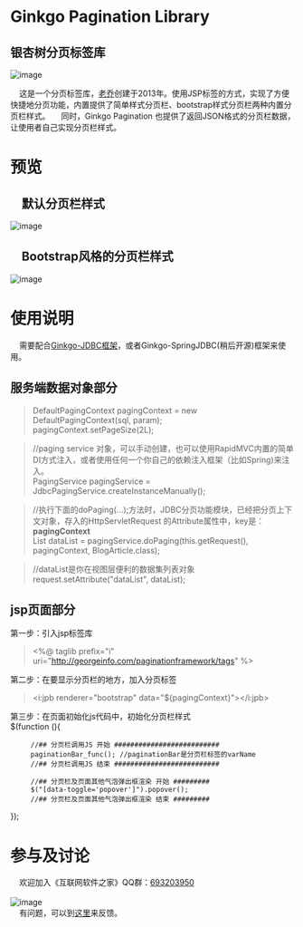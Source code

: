 # Ginkgo Pagination Library
## 银杏树分页标签库
![image](https://raw.githubusercontent.com/georgeworld/georgeworld.github.com/master/ginkgo/pagination/img/GinkgoPagination-logo.png)<br>  

&nbsp;&nbsp;&nbsp;&nbsp;这是一个分页标签库，[老乔](http://www.georgeinfo.com)创建于2013年。使用JSP标签的方式，实现了方便快捷地分页功能，内置提供了简单样式分页栏、bootstrap样式分页栏两种内置分页栏样式。
&nbsp;&nbsp;&nbsp;&nbsp;同时，Ginkgo Pagination 也提供了返回JSON格式的分页栏数据，让使用者自己实现分页栏样式。

# 预览
## &nbsp;&nbsp;&nbsp;&nbsp;默认分页栏样式<br>
![image](https://raw.githubusercontent.com/georgeworld/georgeworld.github.com/master/ginkgo/pagination/img/pagination-bar-default.png)<br>

## &nbsp;&nbsp;&nbsp;&nbsp;Bootstrap风格的分页栏样式<br>
![image](https://raw.githubusercontent.com/georgeworld/georgeworld.github.com/master/ginkgo/pagination/img/pagination-bar-json-bootstrap.png)<br>

# 使用说明
&nbsp;&nbsp;&nbsp;&nbsp;需要配合[Ginkgo-JDBC框架](https://github.com/georgeworld/ginkgo-jdbc)，或者Ginkgo-SpringJDBC(稍后开源)框架来使用。
## 服务端数据对象部分
>DefaultPagingContext<BlogArticle> pagingContext = new DefaultPagingContext<BlogArticle>(sql, param);<br>
>pagingContext.setPageSize(2L);<br>

>//paging service 对象，可以手动创建，也可以使用RapidMVC内置的简单DI方式注入，或者使用任何一个你自己的依赖注入框架（比如Spring)来注入。<br>
>PagingService pagingService = JdbcPagingService.createInstanceManually();<br>

>//执行下面的doPaging(...);方法时，JDBC分页功能模块，已经把分页上下文对象，存入的HttpServletRequest 的Attribute属性中，key是：**pagingContext**<br>
>List<BlogArticle> dataList = pagingService.doPaging(this.getRequest(), pagingContext, BlogArticle.class);<br>

>//dataList是你在视图层便利的数据集列表对象
>request.setAttribute("dataList", dataList);<br>

## jsp页面部分
第一步：引入jsp标签库
><%@ taglib prefix="i" uri="http://georgeinfo.com/paginationframework/tags" %>

第二步：在要显示分页栏的地方，加入分页标签
><i:jpb renderer="bootstrap" data="${pagingContext}"></i:jpb>

第三步：在页面初始化js代码中，初始化分页栏样式<br>
$(function (){

     
         //## 分页栏调用JS 开始 ##########################
         paginationBar_func(); //paginationBar是分页栏标签的varName
         //## 分页栏调用JS 结束 ##########################
 
         //## 分页栏及页面其他气泡弹出框渲染 开始 #########
         $("[data-toggle='popover']").popover();
         //## 分页栏及页面其他气泡弹出框渲染 结束 #########
    
});


# 参与及讨论
  &nbsp;&nbsp;&nbsp;&nbsp;欢迎加入《互联网软件之家》QQ群：[693203950](//shang.qq.com/wpa/qunwpa?idkey=61c4589ea5618ae46d063f94cbd9394de290dd39ef46fca059a4309b8c1d7874)<br>  
  ![image](https://raw.githubusercontent.com/georgeworld/georgeworld.github.com/master/gstudio/res/img/qq_group.png) <br> 
  &nbsp;&nbsp;&nbsp;&nbsp;有问题，可以到[这里](https://github.com/georgeworld/ginkgo-pagination/issues)来反馈。
